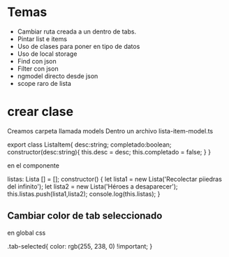 # Temas
- Cambiar ruta creada a un dentro de tabs.
- Pintar list e items
- Uso de clases para poner en tipo de datos
- Uso de local storage
- Find con json
- Filter con json
- ngmodel directo desde json
- scope raro de lista
# crear clase

Creamos carpeta llamada models
Dentro un archivo
lista-item-model.ts

export class ListaItem{
    desc:string;
    completado:boolean;
    constructor(desc:string){
        this.desc = desc;
        this.completado = false;
    }
}


en el componente

  listas: Lista [] = [];
  constructor() {
    let lista1 = new Lista('Recolectar piiedras del infinito');
    let lista2 = new Lista('Héroes a desaparecer');
    this.listas.push(lista1,lista2);
    console.log(this.listas);
   }


## Cambiar color de tab seleccionado

en global css

.tab-selected{
    color: rgb(255, 238, 0) !important;
}